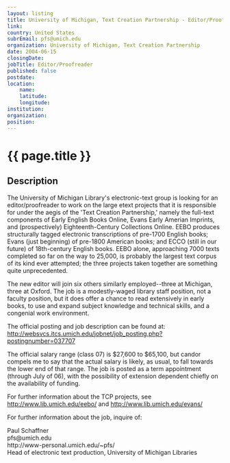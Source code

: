 ```yaml
---
layout: listing
title: University of Michigan, Text Creation Partnership - Editor/Proofreader
link:
country: United States
subrEmail: pfs@umich.edu
organization: University of Michigan, Text Creation Partnership 
date: 2004-06-15
closingDate: 
jobTitle: Editor/Proofreader
published: false
postdate:
location:
	name: 
	latitude: 
	longitude: 
institution: 
organization: 
position: 
--- 
```



# {{ page.title }}

## Description



<p>The University of Michigan Library's electronic-text group is looking for an editor/proofreader to work on the large etext projects that it is responsible for under the aegis of the 'Text Creation Partnership,' namely the full-text components of Early English Books Online, Evans Early Amerian Imprints, and (prospectively) Eighteenth-Century Collections Online. EEBO produces structurally tagged electronic transcriptions of pre-1700 English books; Evans (just beginning) of pre-1800 American books; and ECCO (still in our future) of 18th-century English books. EEBO alone, approaching 7000 texts completed so far on the way to 25,000, is probably the largest text corpus of its kind ever attempted; the three projects taken together are something quite unprecedented.</p>

<p>The new editor will join six others similarly employed--three at Michigan, three at Oxford. The job is a modestly-waged library staff position, not a faculty position, but it does offer a chance to read extensively in early books, to use and expand subject knowledge and technical skills, and a congenial work environment.</p>

<p>The official posting and job description can be found at: <a href="http://websvcs.itcs.umich.edu/jobnet/job_posting.php?postingnumber=037707">http://websvcs.itcs.umich.edu/jobnet/job_posting.php?postingnumber=037707</a></p>

<p>The official salary range (class 07) is $27,600 to $65,100, but candor compels me to say that the actual salary is likely, as usual, to fall towards the lower end of that range. The job is posted as a term appointment (through July of 06), with the possibility of extension dependent chiefly on the availability of funding.</p>

<p>For further information about the TCP projects, see <a href="http://www.lib.umich.edu/eebo/">http://www.lib.umich.edu/eebo/</a> and <a href="http://www.lib.umich.edu/evans/">http://www.lib.umich.edu/evans/</a></p>

<p>For further information about the job, inquire of:</p>

<p>Paul Schaffner<br/>pfs@umich.edu<br/>http://www-personal.umich.edu/~pfs/ <br/>Head of electronic text production, University of Michigan Libraries
</p>
